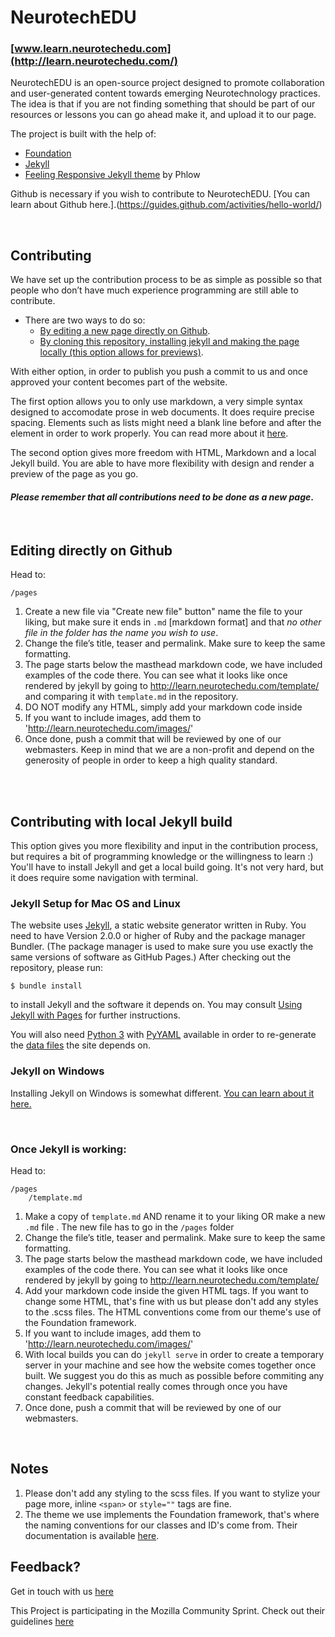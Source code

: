 # NeurotechEDU
### [www.learn.neurotechedu.com](http://learn.neurotechedu.com/)

NeurotechEDU is an open-source project designed to promote collaboration and user-generated content towards emerging Neurotechnology practices.
The idea is that if you are not finding something that should be part of our resources or lessons you can go ahead make it, and upload it to our page.

The project is built with the help of:

 * [Foundation](http://foundation.zurb.com/)
 * [Jekyll](http://jekyllrb.com/)
 * [Feeling Responsive Jekyll theme](https://phlow.github.io/feeling-responsive/) by Phlow

Github is necessary if you wish to contribute to NeurotechEDU. [You can learn about Github here.].(https://guides.github.com/activities/hello-world/)

<br>

## Contributing

We have set up the contribution process to be as simple as possible so that people who don’t have much experience programming are still able to contribute. 

+ There are two ways to do so:
  - [By editing a new page directly on Github](#editing-directly-on-github).
  - [By cloning this repository, installing jekyll and making the page locally (this option allows for previews)](#contributing-with-local-jekyll-build).

With either option, in order to publish you push a commit to us and once approved your content becomes part of the website.

The first option allows you to only use markdown, a very simple syntax designed to accomodate prose in web documents. It does require precise spacing. Elements such as lists might need a blank line before and after the element in order to work properly. You can read more about it [here](https://guides.github.com/features/mastering-markdown/).

The second option gives more freedom with HTML, Markdown and a local Jekyll build. You are able to have more flexibility with design and render a preview of the page as you go.  
  
#### *Please remember that all contributions need to be done as a new page*.  
<br>


## Editing directly on Github

Head to: 
```
/pages
```

1. Create a new file via "Create new file" button" name the file to your liking, but make sure it ends in `.md` [markdown format] and that *no other file in the folder has the name you wish to use*.
2. Change the file’s title, teaser and permalink. Make sure to keep the same formatting.
3. The page starts below the masthead markdown code, we have included examples of the code there. You can see what it looks like once rendered by jekyll by going to http://learn.neurotechedu.com/template/ and comparing it with `template.md` in the repository. 
4. DO NOT modify any HTML, simply add your markdown code inside 
5. If you want to include images, add them to 'http://learn.neurotechedu.com/images/'
6. Once done, push a commit that will be reviewed by one of our webmasters. Keep in mind that we are a non-profit and depend on the generosity of people in order to keep a high quality standard.
<br>
<br>


## Contributing with local Jekyll build

This option gives you more flexibility and input in the contribution process, but requires a bit of programming knowledge or the willingness to learn :) You'll have to install Jekyll and get a local build going. It's not very hard, but it does require some navigation with terminal.



### Jekyll Setup for Mac OS and Linux

The website uses [Jekyll](http://jekyllrb.com/), a static website generator written in Ruby.
You need to have Version 2.0.0 or higher of Ruby and the package manager Bundler.
(The package manager is used to make sure you use exactly the same versions of software as GitHub Pages.)
After checking out the repository, please run:

```
$ bundle install
```

to install Jekyll and the software it depends on.
You may consult [Using Jekyll with Pages](https://help.github.com/articles/using-jekyll-with-pages/) for further instructions.

You will also need [Python 3](http://python.org/) with
[PyYAML](https://pypi.python.org/pypi/PyYAML/) available in order to
re-generate the [data files](#details) the site depends on.


### Jekyll on Windows

Installing Jekyll on Windows is somewhat different. [You can learn about it here.](https://jekyllrb.com/docs/windows/)

<br>

### Once Jekyll is working:

Head to: 
```
/pages
    /template.md
```

1. Make a copy of `template.md` AND rename it to your liking OR make a new `.md` file . The new file has to go in the `/pages` folder
2. Change the file’s title, teaser and permalink. Make sure to keep the same formatting.
3. The page starts below the masthead markdown code, we have included examples of the code there. You can see what it looks like once rendered by jekyll by going to http://learn.neurotechedu.com/template/
4. Add your markdown code inside the given HTML tags. If you want to change some HTML, that's fine with us but please don't add any styles to the .scss files. The HTML conventions come from our theme's use of the Foundation framework.
5. If you want to include images, add them to 'http://learn.neurotechedu.com/images/'
6. With local builds you can do `jekyll serve` in order to create a temporary server in your machine and see how the website comes together once built. We suggest you do this as much as possible before commiting any changes. Jekyll's potential really comes through once you have constant feedback capabilities.
6. Once done, push a commit that will be reviewed by one of our webmasters. 

<br>

## Notes

1. Please don't add any styling to the scss files. If you want to stylize your page more, inline `<span>` or `style=""` tags are fine.
2. The theme we use implements the Foundation framework, that's where the naming conventions for our classes and ID's come from. Their documentation is available [here](http://foundation.zurb.com/sites/docs/v/5.5.3/components/grid.html).



## Feedback?

Get in touch with us [here](https://docs.google.com/forms/d/e/1FAIpQLScUB1BwxUr6pKxe8yTS4JqU7veFXyYgFOETUDRluG5pK7E7tg/viewform?c=0&w=1)

This Project is participating in the Mozilla Community Sprint. Check out their guidelines [here](https://www.mozilla.org/en-US/about/governance/policies/participation/)


